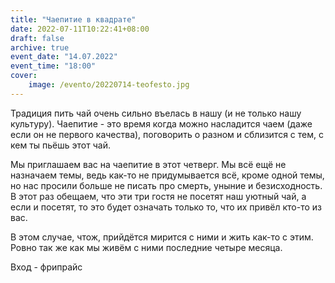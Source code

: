 ```yaml
---
title: "Чаепитие в квадрате"
date: 2022-07-11T10:22:41+08:00
draft: false
archive: true
event_date: "14.07.2022"
event_time: "18:00"
cover: 
    image: /evento/20220714-teofesto.jpg
---
```


Традиция пить чай очень сильно въелась в нашу (и не только нашу культуру). Чаепитие - это время когда можно насладится чаем (даже если он не первого качества), поговорить о разном и сблизится с тем, с кем ты пьёшь этот чай.

Мы приглашаем вас на чаепитие в этот четверг. Мы всё ещё не назначаем темы, ведь как-то не придумывается всё, кроме одной темы, но нас просили больше не писать про смерть, уныние и безисходность. В этот раз обещаем, что эти три гостя не посетят наш уютный чай, а если и посетят, то это будет означать только то, что их привёл кто-то из вас.

В этом случае, чтож, прийдётся мирится с ними и жить как-то с этим. Ровно так же как мы живём с ними последние четыре месяца.

Вход - фрипрайс
